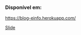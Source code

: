 ### Disponível em:

https://blog-einfo.herokuapp.com/

[Slide](https://1drv.ms/p/s!AlTDVZxmWcwRgTPmu4qa48tzapDP?e=mxTExU)
